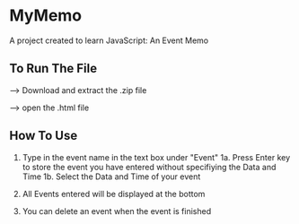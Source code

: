 # MyMemo
A project created to learn JavaScript: An Event Memo

## To Run The File
--> Download and extract the .zip file

--> open the .html file 

## How To Use
1. Type in the event name in the text box under "Event" 
  1a. Press Enter key to store the event you have entered without specifiying the Data and Time
  1b. Select the Data and Time of your event
  
2. All Events entered will be displayed at the bottom

3. You can delete an event when the event is finished 


